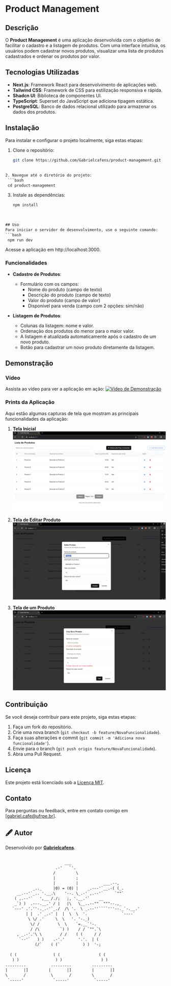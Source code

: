 # Product Management

## Descrição
O **Product Management** é uma aplicação desenvolvida com o objetivo de facilitar o cadastro e a listagem de produtos. Com uma interface intuitiva, os usuários podem cadastrar novos produtos, visualizar uma lista de produtos cadastrados e ordenar os produtos por valor.

## Tecnologias Utilizadas
- **Next.js**: Framework React para desenvolvimento de aplicações web.
- **Tailwind CSS**: Framework de CSS para estilização responsiva e rápida.
- **Shadcn UI**: Biblioteca de componentes UI.
- **TypeScript**: Superset do JavaScript que adiciona tipagem estática.
- **PostgreSQL**: Banco de dados relacional utilizado para armazenar os dados dos produtos.

## Instalação
Para instalar e configurar o projeto localmente, siga estas etapas:

1. Clone o repositório:
   ```bash
   git clone https://github.com/Gabrielcafens/product-management.git
  ```

2. Navegue até o diretório do projeto:
   ```bash
   cd product-management
  ```

3. Instale as dependências:
   ```bash
   npm install
  ```


## Uso
Para iniciar o servidor de desenvolvimento, use o seguinte comando:
 ```bash
   npm run dev
  ```
Acesse a aplicação em http://localhost:3000.

### Funcionalidades
- **Cadastro de Produtos**: 
  - Formulário com os campos:
    - Nome do produto (campo de texto)
    - Descrição do produto (campo de texto)
    - Valor do produto (campo de valor)
    - Disponível para venda (campo com 2 opções: sim/não)
  
- **Listagem de Produtos**:
  - Colunas da listagem: nome e valor.
  - Ordenação dos produtos do menor para o maior valor.
  - A listagem é atualizada automaticamente após o cadastro de um novo produto.
  - Botão para cadastrar um novo produto diretamente da listagem.

## Demonstração

### Vídeo
Assista ao vídeo para ver a aplicação em ação:
[![Vídeo de Demonstração](link-do-video-thumbnail)](assets/demoproductmanagement.mp4)

### Prints da Aplicação
Aqui estão algumas capturas de tela que mostram as principais funcionalidades da aplicação:

1. **Tela Inicial**
   ![Tela Inicial](assets/pt1.png)
   
2. **Tela de Editar Produto**
   ![Tela de Editar Produto](assets/pt2.png)

3. **Tela de um Produto**
   ![Confirmação de Criar Produto](assets/pt5.png)


## Contribuição
Se você deseja contribuir para este projeto, siga estas etapas:
1. Faça um fork do repositório.
2. Crie uma nova branch (`git checkout -b feature/NovaFuncionalidade`).
3. Faça suas alterações e commit (`git commit -m 'Adiciona nova funcionalidade'`).
4. Envie para o branch (`git push origin feature/NovaFuncionalidade`).
5. Abra uma Pull Request.

## Licença
Este projeto está licenciado sob a [Licença MIT](LICENSE).

## Contato
Para perguntas ou feedback, entre em contato comigo em [gabriel.cafe@ufrpe.br].

## 🖋️ Autor

Desenvolvido por **[Gabrielcafens](https://github.com/Gabrielcafens)**.


```                         ___

                          ___
                      .-'   `'.
                     /         \
                     |         ;
                     |         |           ___.--,
            _.._     |0) = (0) |    _.---'`__.-( (_.
     __.--'`_.. '.__.\    '--. \_.-' ,.--'`     `""`
    ( ,.--'`   ',__ /./;   ;, '.__.'`    __
    _`) )  .---.__.' / |   |\   \__..--""  """--.,_
   `---' .'.''-._.-'`_./  /\ '.  \ _.--''````'''--._`-.__.'
         | |  .' _.-' |  |  \  \  '.               `----`
          \ \/ .'     \  \   '. '-._)
           \/ /        \  \    `=.__`'-.
           / /\         `) )    / / `"".`\
     , _.-'.'\ \        / /    ( (     / /
      `--'`   ) )    .-'.'      '.'.  | (
             (/`    ( (`          ) )  '-;    
            
  ( (                ( (                 ( (                
   ) )                ) )                 ) )               
.........           .........         .........           
|       |]         |       |]         |       |]                
\       /           \       /         \       /              
 `-----'             `-----'           `-----'  